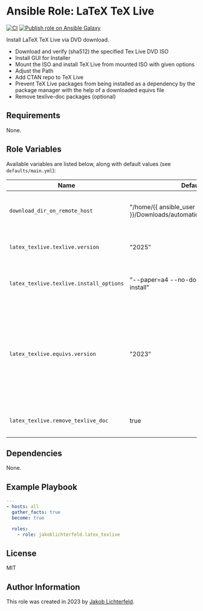 # Ansible Role: LaTeX TeX Live

[![CI](https://github.com/JakobLichterfeld/ansible-role-latex_texlive/actions/workflows/ci.yml/badge.svg?branch=main)](https://github.com/JakobLichterfeld/ansible-role-latex_texlive/actions/workflows/ci.yml)
[![Publish role on Ansible Galaxy](https://github.com/JakobLichterfeld/ansible-role-latex_texlive/actions/workflows/publish_role_on_ansible_galaxy.yml/badge.svg?branch=main)](https://github.com/JakobLichterfeld/ansible-role-latex_texlive/actions/workflows/publish_role_on_ansible_galaxy.yml)

Install LaTeX TeX Live via DVD download.

- Download and verify (sha512) the specified Tex Live DVD ISO
- Install GUI for Installer
- Mount the ISO and install TeX Live from mounted ISO with given options
- Adjust the Path
- Add CTAN repo to TeX Live
- Prevent TeX Live packages from being installed as a dependency by the package manager with the help of a downloaded equivs file
- Remove texlive-doc packages (optional)

## Requirements

None.

## Role Variables

Available variables are listed below, along with default values (see `defaults/main.yml`):

| Name           | Default Value   | Description                        |
| -------------- | --------------- | -----------------------------------|
| `download_dir_on_remote_host` | "/home/{{ ansible_user }}/Downloads/automatically_by_ansible_playbook" | Download Base Directory on Remote Host |
| `latex_texlive.texlive.version` | "2025" | TeX Live Version you want to install |
| `latex_texlive.texlive.install_options` | "--paper=a4 --no-doc-install --no-src-install" | Additional TeX Live installation options you want to use |
| `latex_texlive.equivs.version` | "2023" | Equivs version to use to prevent TeX Live packages from being installed as a dependency by the package manager |
| `latex_texlive.remove_texlive_doc` | true |  Whether to remove texlive-doc packages |

## Dependencies

None.

## Example Playbook

```yaml
---
- hosts: all
  gather_facts: true
  become: true

  roles:
    - role: jakoblichterfeld.latex_texlive

```

## License

MIT

## Author Information

This role was created in 2023 by [Jakob Lichterfeld](https://github.com/JakobLichterfeld).
